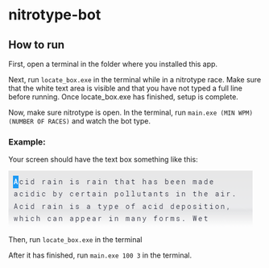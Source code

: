 # nitrotype-bot

## How to run
First, open a terminal in the folder where you installed this app.

Next, run `locate_box.exe` in the terminal while in a nitrotype race.
Make sure that the white text area is visible and that you have not typed a full line before running.
Once locate_box.exe has finished, setup is complete.

Now, make sure nitrotype is open. In the terminal, run `main.exe (MIN WPM) (NUMBER OF RACES)` and watch the bot type.

### Example:

Your screen should have the text box something like this:

![image](./screen.png)

Then, run `locate_box.exe` in the terminal

After it has finished, run
`main.exe 100 3`
in the terminal.